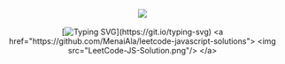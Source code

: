 <div align="center">
<img src="https://github.com/MenaiAla/MenaiAla/blob/master/Github-Banner.png"/>
 </div>
 
 <div align='center'>
 
 [![Typing SVG](https://readme-typing-svg.herokuapp.com?font=Product+Sans&size=40&color=yellow&center=true&vCenter=true&width=1000&height=150&lines=Hallo!+Ich+bin+Aladdin;Software+Entwickler;Erstell+der+21.+Anwendungen;I+breathe+the+code+!;)](https://git.io/typing-svg)
 <a href="https://github.com/MenaiAla/leetcode-javascript-solutions">
 <img src="LeetCode-JS-Solution.png"/>
 </a>
 
 </div>
